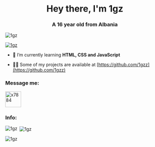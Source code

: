 <h1 align="center">Hey there, I'm 1gz</h1>
<h3 align="center">A 16 year old from Albania</h3>

<p align="left"> <img src="https://komarev.com/ghpvc/?username=1gzz&label=Profile%20views&color=0e75b6&style=flat" alt="1gz" /> </p>

<p align="left"> <a href="https://github.com/ryo-ma/github-profile-trophy"><img src="https://github-profile-trophy.vercel.app/?username=1gzz" alt="1gz" /></a> </p>

- 🌱 I’m currently learning **HTML, CSS and JavaScript**

- 👨‍💻 Some of my projects are available at [https://github.com/1gzz](https://github.com/1gzz)

<h3 align="left">Message me:</h3>
<p align="left">
<a href="https://t.me/x7884" target="blank"><img align="center" src="https://upload.wikimedia.org/wikipedia/commons/thumb/8/82/Telegram_logo.svg/1200px-Telegram_logo.svg.png" alt="x7884" height="50" width="50" /></a>
</p>

<h3 align="left">Info:</h3>

<p><img align="left" src="https://github-readme-stats.vercel.app/api/top-langs?username=1gzz&show_icons=true&locale=en&layout=compact" alt="1gz" /></p>

<p>&nbsp;<img align="center" src="https://github-readme-stats.vercel.app/api?username=1gzz&show_icons=true&locale=en" alt="1gz" /></p>

<p><img align="center" src="https://github-readme-streak-stats.herokuapp.com/?user=1gzz&" alt="1gz" /></p>
